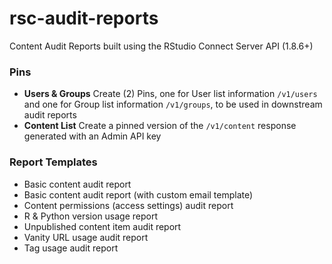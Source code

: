 # rsc-audit-reports
Content Audit Reports built using the RStudio Connect Server API (1.8.6+)

### Pins

- **Users & Groups** Create (2) Pins, one for User list information `/v1/users` and one for Group list information `/v1/groups`, to be used in downstream audit reports
- **Content List** Create a pinned version of the `/v1/content` response generated with an Admin API key

### Report Templates

- Basic content audit report
- Basic content audit report (with custom email template)
- Content permissions (access settings) audit report
- R & Python version usage report 
- Unpublished content item audit report
- Vanity URL usage audit report
- Tag usage audit report